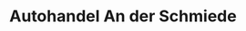 ---
title: "Autohandel An der Schmiede"
url: /frohburg/autohandel-an-der-schmiede/
shop: Autohaus
---